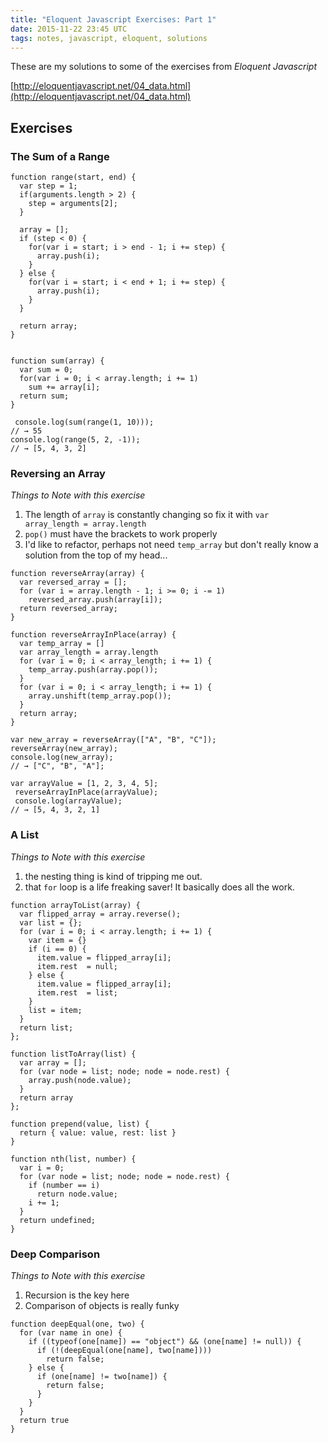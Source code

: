 ```yaml
---
title: "Eloquent Javascript Exercises: Part 1"
date: 2015-11-22 23:45 UTC
tags: notes, javascript, eloquent, solutions
---
```


These are my solutions to some of the exercises from *Eloquent Javascript*

[http://eloquentjavascript.net/04_data.html](http://eloquentjavascript.net/04_data.html)

## Exercises

### The Sum of a Range

~~~
function range(start, end) {
  var step = 1;
  if(arguments.length > 2) {
    step = arguments[2];
  }
  
  array = [];
  if (step < 0) {
    for(var i = start; i > end - 1; i += step) {
      array.push(i);
    } 
  } else {
    for(var i = start; i < end + 1; i += step) {
      array.push(i);
    }
  }
  
  return array;
}


function sum(array) {
  var sum = 0;
  for(var i = 0; i < array.length; i += 1)
    sum += array[i];
  return sum;
}

 console.log(sum(range(1, 10)));
// → 55
console.log(range(5, 2, -1));
// → [5, 4, 3, 2]
~~~

### Reversing an Array

*Things to Note with this exercise*

1. The length of `array` is constantly changing so fix it with `var array_length = array.length`
2. `pop()` must have the brackets to work properly
3. I'd like to refactor, perhaps not need `temp_array` but don't really know a solution from the top of my head...

~~~
function reverseArray(array) {
  var reversed_array = [];
  for (var i = array.length - 1; i >= 0; i -= 1)
    reversed_array.push(array[i]);
  return reversed_array;
}

function reverseArrayInPlace(array) {
  var temp_array = []
  var array_length = array.length
  for (var i = 0; i < array_length; i += 1) {
    temp_array.push(array.pop());
  }
  for (var i = 0; i < array_length; i += 1) {
    array.unshift(temp_array.pop());
  }
  return array;
}

var new_array = reverseArray(["A", "B", "C"]);
reverseArray(new_array);
console.log(new_array);
// → ["C", "B", "A"];

var arrayValue = [1, 2, 3, 4, 5];
 reverseArrayInPlace(arrayValue);
 console.log(arrayValue);
// → [5, 4, 3, 2, 1]
~~~

### A List

*Things to Note with this exercise*

1. the nesting thing is kind of tripping me out.
2. that `for` loop is a life freaking saver!  It basically does all the work.

~~~
function arrayToList(array) {
  var flipped_array = array.reverse();
  var list = {};
  for (var i = 0; i < array.length; i += 1) {
    var item = {}
    if (i == 0) {
      item.value = flipped_array[i];
      item.rest  = null;
    } else {
      item.value = flipped_array[i];
      item.rest  = list;
    }
    list = item;
  }
  return list;
};

function listToArray(list) {
  var array = [];
  for (var node = list; node; node = node.rest) {
    array.push(node.value);
  }
  return array
};

function prepend(value, list) {
  return { value: value, rest: list }
}

function nth(list, number) {
  var i = 0;
  for (var node = list; node; node = node.rest) {
    if (number == i)
      return node.value;
    i += 1;
  }
  return undefined;
}

~~~

### Deep Comparison

*Things to Note with this exercise*

1. Recursion is the key here
2. Comparison of objects is really funky

~~~
function deepEqual(one, two) {
  for (var name in one) {
    if ((typeof(one[name]) == "object") && (one[name] != null)) {
      if (!(deepEqual(one[name], two[name])))
        return false;
    } else {
      if (one[name] != two[name]) {
        return false;
      }
    }
  }
  return true
}
~~~
